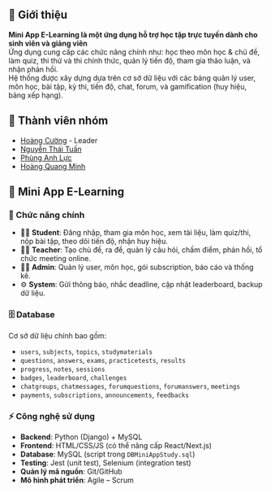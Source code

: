 
## 📝 Giới thiệu
**Mini App E-Learning là một ứng dụng hỗ trợ học tập trực tuyến dành cho sinh viên và giảng viên**  
Ứng dụng cung cấp các chức năng chính như: học theo môn học & chủ đề, làm quiz, thi thử và thi chính thức, quản lý tiến độ, tham gia thảo luận, và nhận phản hồi.  
Hệ thống được xây dựng dựa trên cơ sở dữ liệu  với các bảng quản lý user, môn học, bài tập, kỳ thi, tiến độ, chat, forum, và gamification (huy hiệu, bảng xếp hạng).  

## 👥 Thành viên nhóm  
- [Hoàng Cường](https://1yn3r.github.io/)  - Leader   
- [Nguyễn Thái Tuấn](https://lucksnow.github.io/)  
- [Phùng Anh Lực](https://lucdpt3105.github.io/Portfolio-PAL/) 
- [Hoàng Quang Minh](https://minh7709.github.io) 

## 📘 Mini App E-Learning

### 🚀 Chức năng chính
- 👩‍🎓 **Student**: Đăng nhập, tham gia môn học, xem tài liệu, làm quiz/thi, nộp bài tập, theo dõi tiến độ, nhận huy hiệu.  
- 👨‍🏫 **Teacher**: Tạo chủ đề, ra đề, quản lý câu hỏi, chấm điểm, phản hồi, tổ chức meeting online.  
- 👨‍💼 **Admin**: Quản lý user, môn học, gói subscription, báo cáo và thống kê.  
- ⚙️ **System**: Gửi thông báo, nhắc deadline, cập nhật leaderboard, backup dữ liệu.  

### 🗄️ Database
Cơ sở dữ liệu chính bao gồm:  
- `users`, `subjects`, `topics`, `studymaterials`  
- `questions`, `answers`, `exams`, `practicetests`, `results`  
- `progress`, `notes`, `sessions`  
- `badges`, `leaderboard`, `challenges`  
- `chatgroups`, `chatmessages`, `forumquestions`, `forumanswers`, `meetings`  
- `payments`, `subscriptions`, `announcements`, `feedbacks`  

### ⚡ Công nghệ sử dụng
- **Backend**: Python (Django) + MySQL  
- **Frontend**: HTML/CSS/JS (có thể nâng cấp React/Next.js)  
- **Database**: MySQL (script trong `DBMiniAppStudy.sql`)  
- **Testing**: Jest (unit test), Selenium (integration test)  
- **Quản lý mã nguồn**: Git/GitHub  
- **Mô hình phát triển**: Agile – Scrum  
